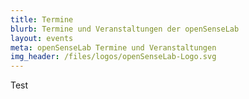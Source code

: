 ```yaml
---
title: Termine
blurb: Termine und Veranstaltungen der openSenseLab
layout: events
meta: openSenseLab Termine und Veranstaltungen
img_header: /files/logos/openSenseLab-Logo.svg
---
```



Test

